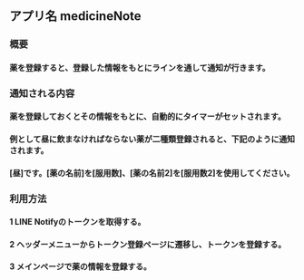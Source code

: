 ## アプリ名 medicineNote
 
### 概要
#### 薬を登録すると、登録した情報をもとにラインを通して通知が行きます。
 
### 通知される内容
#### 薬を登録しておくとその情報をもとに、自動的にタイマーがセットされます。
#### 例として昼に飲まなければならない薬が二種類登録されると、下記のように通知されます。
#### [昼]です。[薬の名前]を[服用数]、[薬の名前2]を[服用数2]を使用してください。
 
### 利用方法
#### 1 LINE Notifyのトークンを取得する。
#### 2 ヘッダーメニューからトークン登録ページに遷移し、トークンを登録する。
#### 3 メインページで薬の情報を登録する。


